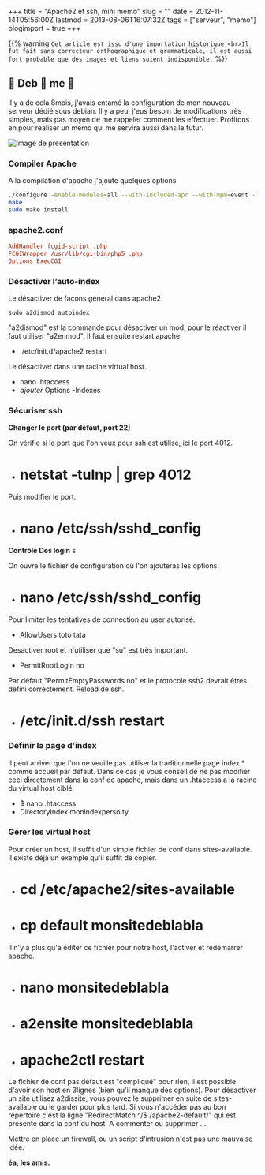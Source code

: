 +++
title = "Apache2 et ssh, mini memo"
slug = ""
date = 2012-11-14T05:56:00Z
lastmod = 2013-08-06T16:07:32Z
tags = ["serveur", "memo"]
blogimport = true
+++

{{% warning `Cet article est issu d'une importation historique.<br>Il fut fait sans correcteur orthographique et grammaticale, il est aussi fort probable que des images et liens soient indisponible.` %}}

## 🙈 Deb 🙉 me 🙊

Il y a de cela 8mois, j'avais entamé la configuration de mon nouveau serveur dédié sous debian. Il y a peu, j'eus besoin de modifications très simples, mais pas moyen de me rappeler comment les effectuer. Profitons en pour realiser un memo qui me servira aussi dans le futur.

![Image de presentation](/images/www.lafermeduweb.net-images-billets-2009-01-debian_topBillet.png "")

### Compiler Apache 
A la compilation d'apache j'ajoute quelques options
```sh
./configure -enable-modules=all --with-included-apr --with-mpm=event --enable-rewrite --enable-headers --enable-deflate --enable-fcgid 
make
sudo make install
```

### apache2.conf
```conf
AddHandler fcgid-script .php
FCGIWrapper /usr/lib/cgi-bin/php5 .php
Options ExecCGI
```

### Désactiver l’auto-index 
Le désactiver de façons général dans apache2
```
sudo a2dismod autoindex
```

"a2dismod" est la commande pour désactiver un mod, pour le réactiver il faut utiliser "a2enmod". Il faut ensuite restart apache
-  /etc/init.d/apache2 restart

Le désactiver dans une racine virtual host.
- nano .htaccess
- _ajouter_ Options -Indexes

### Sécuriser ssh 
 **Changer le port (par défaut, port 22)**

On vérifie si le port que l'on veux pour ssh est utilisé, ici le port 4012.

- # netstat -tulnp | grep 4012

Puis modifier le port.

- # nano /etc/ssh/sshd_config

**Contrôle Des login** s

On ouvre le fichier de configuration où l'on ajouteras les options.

- # nano /etc/ssh/sshd_config

Pour limiter les tentatives de connection au user autorisé.

- AllowUsers toto tata

Desactiver root et n'utiliser que "su" est très important.

- PermitRootLogin no

Par défaut "PermitEmptyPasswords no" et le protocole ssh2 devrait êtres défini correctement. Reload de ssh.

- # /etc/init.d/ssh restart

### Définir la page d'index
Il peut arriver que l'on ne veuille pas utiliser la traditionnelle page index.* comme accueil par défaut. Dans ce cas je vous conseil de ne pas modifier ceci directement dans la conf de apache, mais dans un .htaccess a la racine du virtual host ciblé.

- $ nano .htaccess
- DirectoryIndex monindexperso.ty

### Gérer les virtual host
Pour créer un host, il suffit d'un simple fichier de conf dans sites-available. Il existe déjà un exemple qu'il suffit de copier.

- # cd /etc/apache2/sites-available
- # cp default monsitedeblabla

Il n'y a plus qu'a éditer ce fichier pour notre host, l'activer et redémarrer apache.

- # nano monsitedeblabla
- # a2ensite monsitedeblabla
- # apache2ctl restart

Le fichier de conf pas défaut est "compliqué" pour rien, il est possible d'avoir son host en 3lignes (bien qu'il manque des options). Pour désactiver un site utilisez a2dissite, vous pouvez le supprimer en suite de sites-available ou le garder pour plus tard. Si vous n'accéder pas au bon répertoire c'est la ligne "RedirectMatch ^/$ /apache2-default/" qui est présente dans la conf du host. A commenter ou supprimer ...

Mettre en place un firewall, ou un script d'intrusion n'est pas une mauvaise idée.

**éa, les amis.**
